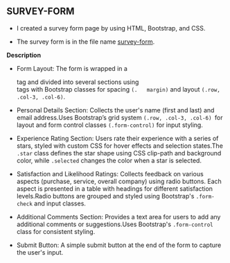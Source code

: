## SURVEY-FORM

  * I created a survey form page by using HTML, Bootstrap, and CSS.

  * The survey form is in the file name [survey-form](index.html).

**Description**
  
   * Form Layout: The form is wrapped in a <form> tag and divided into several sections using <div> tags with Bootstrap classes for spacing `(.   margin)` and layout `(.row, .col-3, .col-6)`.

   * Personal Details Section: Collects the user's name (first and last) and email address.Uses Bootstrap’s grid system `(.row, .col-3, .col-6) `for layout and form control classes `(.form-control)` for input styling.
     
   * Experience Rating Section: Users rate their experience with a series of stars, styled with custom CSS for hover effects and selection states.The `.star` class defines the star shape using CSS clip-path and background color, while `.selected` changes the color when a star is selected.

   * Satisfaction and Likelihood Ratings: Collects feedback on various aspects (purchase, service, overall company) using radio buttons. Each aspect is presented in a table with headings for different satisfaction levels.Radio buttons are grouped and styled using Bootstrap's `.form-check` and input classes.
 
   * Additional Comments Section: Provides a text area for users to add any additional comments or suggestions.Uses Bootstrap's `.form-control `class for consistent styling.

   * Submit Button: A simple submit button at the end of the form to capture the user's input.
